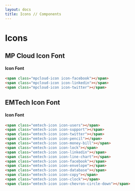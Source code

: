 ```yaml
---
layout: docs
title: Icons // Components
---
```



# Icons

## MP Cloud Icon Font
#### Icon Font
<span class="mpcloud-icon icon-facebook"></span>
<span class="mpcloud-icon icon-linkedin"></span>
<span class="mpcloud-icon icon-twitter"></span>

```html
<span class="mpcloud-icon icon-facebook"></span>
<span class="mpcloud-icon icon-linkedin"></span>
<span class="mpcloud-icon icon-twitter"></span>
```

## EMTech Icon Font
#### Icon Font
<span class="emtech-icon icon-users"></span>
<span class="emtech-icon icon-support"></span>
<span class="emtech-icon icon-twitter"></span>
<span class="emtech-icon icon-pencil"></span>
<span class="emtech-icon icon-money-bill"></span>
<span class="emtech-icon icon-lock"></span>
<span class="emtech-icon icon-linkedin"></span>
<span class="emtech-icon icon-line-chart"></span>
<span class="emtech-icon icon-facebook"></span>
<span class="emtech-icon icon-envelope"></span>
<span class="emtech-icon icon-database"></span>
<span class="emtech-icon icon-copy"></span>
<span class="emtech-icon icon-clock"></span>
<span class="emtech-icon icon-chevron-circle-down"></span>

```html
<span class="emtech-icon icon-users"></span>
<span class="emtech-icon icon-support"></span>
<span class="emtech-icon icon-twitter"></span>
<span class="emtech-icon icon-pencil"></span>
<span class="emtech-icon icon-money-bill"></span>
<span class="emtech-icon icon-lock"></span>
<span class="emtech-icon icon-linkedin"></span>
<span class="emtech-icon icon-line-chart"></span>
<span class="emtech-icon icon-facebook"></span>
<span class="emtech-icon icon-envelope"></span>
<span class="emtech-icon icon-database"></span>
<span class="emtech-icon icon-copy"></span>
<span class="emtech-icon icon-clock"></span>
<span class="emtech-icon icon-chevron-circle-down"></span>
```
